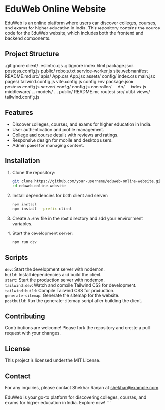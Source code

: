 # EduWeb Online Website

EduWeb is an online platform where users can discover colleges, courses, and exams for higher education in India. This repository contains the source code for the EduWeb website, which includes both the frontend and backend components.

## Project Structure
.gitIgnore
client/
    .eslintrc.cjs
    .gitignore
    index.html
    package.json
    postcss.config.js
    public/
        robots.txt
        service-worker.js
        site.webmanifest
    README.md
    src/
        apis/
        App.css
        App.jsx
        assets/
        config/
        index.css
        main.jsx
        pages/
    tailwind.config.js
    vite.config.js
config.env
package.json
postcss.config.js
server/
    config/
        config.js
    controller/
        ...
    db/
        ...
    index.js
    middleware/
        ...
    models/
        ...
    public/
    README.md
    routes/
    src/
    utils/
    views/
tailwind.config.js


## Features

- Discover colleges, courses, and exams for higher education in India.
- User authentication and profile management.
- College and course details with reviews and ratings.
- Responsive design for mobile and desktop users.
- Admin panel for managing content.

## Installation

1. Clone the repository:
   ```sh
   git clone https://github.com/your-username/eduweb-online-website.git
   cd eduweb-online-website
   ```

2. Install dependencies for both client and server:
   ```sh
   npm install
   npm install --prefix client
   ```

4. Create a .env file in the root directory and add your environment variables.

5. Start the development server:
   ```sh
   npm run dev
   ```

## Scripts
`dev`: Start the development server with nodemon.\
`build`: Install dependencies and build the client.\
`start`: Start the production server with nodemon.\
`tailwind:dev`: Watch and compile Tailwind CSS for development.\
`tailwind:build`: Compile Tailwind CSS for production.\
`generate-sitemap`: Generate the sitemap for the website.\
`postbuild`: Run the generate-sitemap script after building the client.

## Contributing
Contributions are welcome! Please fork the repository and create a pull request with your changes.

## License
This project is licensed under the MIT License.

## Contact
For any inquiries, please contact Shekhar Ranjan at shekhar@example.com.

EduWeb is your go-to platform for discovering colleges, courses, and exams for higher education in India. Explore now! ```
   

